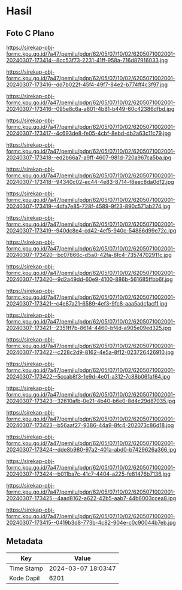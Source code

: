 # Hasil

## Foto C Plano

https://sirekap-obj-formc.kpu.go.id/7a47/pemilu/pdpr/62/05/07/10/02/6205071002001-20240307-173414--8cc53f73-2231-41ff-958a-716d87916033.jpg

https://sirekap-obj-formc.kpu.go.id/7a47/pemilu/pdpr/62/05/07/10/02/6205071002001-20240307-173416--dd7b022f-45f4-49f7-84e2-b774ff4c3f97.jpg

https://sirekap-obj-formc.kpu.go.id/7a47/pemilu/pdpr/62/05/07/10/02/6205071002001-20240307-173416--095e8c6a-a801-4b81-b449-60c42386dfbd.jpg

https://sirekap-obj-formc.kpu.go.id/7a47/pemilu/pdpr/62/05/07/10/02/6205071002001-20240307-173417--4c693de8-fe05-4cbf-8ebd-db2a63c11c79.jpg

https://sirekap-obj-formc.kpu.go.id/7a47/pemilu/pdpr/62/05/07/10/02/6205071002001-20240307-173418--ed2b66a7-a9ff-4607-981d-720a967ca5ba.jpg

https://sirekap-obj-formc.kpu.go.id/7a47/pemilu/pdpr/62/05/07/10/02/6205071002001-20240307-173418--94340c02-ec44-4e83-8714-f8eec8da0d12.jpg

https://sirekap-obj-formc.kpu.go.id/7a47/pemilu/pdpr/62/05/07/10/02/6205071002001-20240307-173419--4dfa7e85-728f-4589-9f23-890c571ab274.jpg

https://sirekap-obj-formc.kpu.go.id/7a47/pemilu/pdpr/62/05/07/10/02/6205071002001-20240307-173419--940dc8e4-cd42-4ef5-940c-54886d99e72c.jpg

https://sirekap-obj-formc.kpu.go.id/7a47/pemilu/pdpr/62/05/07/10/02/6205071002001-20240307-173420--bc07866c-d5a0-42fa-8fc4-73574702911c.jpg

https://sirekap-obj-formc.kpu.go.id/7a47/pemilu/pdpr/62/05/07/10/02/6205071002001-20240307-173420--9d2a49dd-60e9-4100-886b-561685ffbb6f.jpg

https://sirekap-obj-formc.kpu.go.id/7a47/pemilu/pdpr/62/05/07/10/02/6205071002001-20240307-173421--c4e87a21-6589-4ef3-9fc8-aaa5adc1acf1.jpg

https://sirekap-obj-formc.kpu.go.id/7a47/pemilu/pdpr/62/05/07/10/02/6205071002001-20240307-173421--2351ff7b-8614-4460-bf4d-a905e09ed325.jpg

https://sirekap-obj-formc.kpu.go.id/7a47/pemilu/pdpr/62/05/07/10/02/6205071002001-20240307-173422--c228c2d9-8162-4e5a-8f12-023726426910.jpg

https://sirekap-obj-formc.kpu.go.id/7a47/pemilu/pdpr/62/05/07/10/02/6205071002001-20240307-173422--5ccab8f3-1e9d-4e01-a312-7c88b061af64.jpg

https://sirekap-obj-formc.kpu.go.id/7a47/pemilu/pdpr/62/05/07/10/02/6205071002001-20240307-173423--32610afb-0e21-4b40-b6e0-8d4c29d87035.jpg

https://sirekap-obj-formc.kpu.go.id/7a47/pemilu/pdpr/62/05/07/10/02/6205071002001-20240307-173423--b56aaf27-9386-44a9-8fc4-202073c86d18.jpg

https://sirekap-obj-formc.kpu.go.id/7a47/pemilu/pdpr/62/05/07/10/02/6205071002001-20240307-173424--dde8b980-97a2-401a-abd0-b7429626a366.jpg

https://sirekap-obj-formc.kpu.go.id/7a47/pemilu/pdpr/62/05/07/10/02/6205071002001-20240307-173424--b011ba7c-41c7-4404-a225-fe81476b7136.jpg

https://sirekap-obj-formc.kpu.go.id/7a47/pemilu/pdpr/62/05/07/10/02/6205071002001-20240307-173425--4aad8162-a622-42b5-aab7-44b6003ccea8.jpg

https://sirekap-obj-formc.kpu.go.id/7a47/pemilu/pdpr/62/05/07/10/02/6205071002001-20240307-173415--0419b3d8-773b-4c82-904e-c0c90044b7eb.jpg


## Metadata

| Key        | Value               |
| ---------- | ------------------- |
| Time Stamp | 2024-03-07 18:03:47 |
| Kode Dapil | 6201                |



